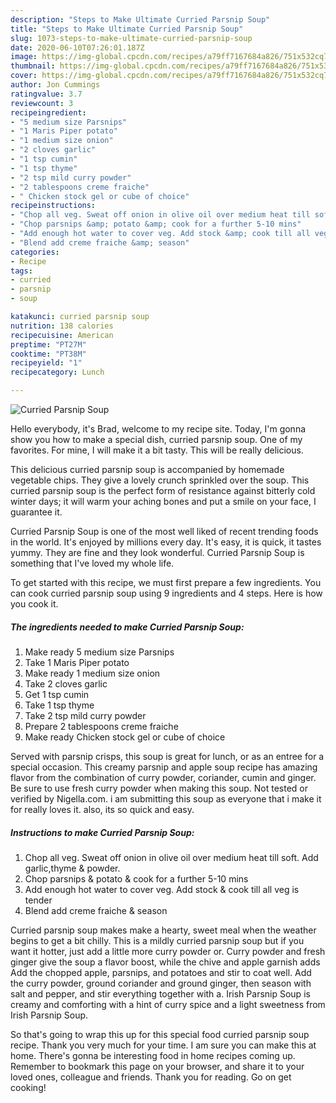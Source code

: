 ```yaml
---
description: "Steps to Make Ultimate Curried Parsnip Soup"
title: "Steps to Make Ultimate Curried Parsnip Soup"
slug: 1073-steps-to-make-ultimate-curried-parsnip-soup
date: 2020-06-10T07:26:01.187Z
image: https://img-global.cpcdn.com/recipes/a79ff7167684a826/751x532cq70/curried-parsnip-soup-recipe-main-photo.jpg
thumbnail: https://img-global.cpcdn.com/recipes/a79ff7167684a826/751x532cq70/curried-parsnip-soup-recipe-main-photo.jpg
cover: https://img-global.cpcdn.com/recipes/a79ff7167684a826/751x532cq70/curried-parsnip-soup-recipe-main-photo.jpg
author: Jon Cummings
ratingvalue: 3.7
reviewcount: 3
recipeingredient:
- "5 medium size Parsnips"
- "1 Maris Piper potato"
- "1 medium size onion"
- "2 cloves garlic"
- "1 tsp cumin"
- "1 tsp thyme"
- "2 tsp mild curry powder"
- "2 tablespoons creme fraiche"
- " Chicken stock gel or cube of choice"
recipeinstructions:
- "Chop all veg. Sweat off onion in olive oil over medium heat till soft. Add garlic,thyme &amp; powder."
- "Chop parsnips &amp; potato &amp; cook for a further 5-10 mins"
- "Add enough hot water to cover veg. Add stock &amp; cook till all veg is tender"
- "Blend add creme fraiche &amp; season"
categories:
- Recipe
tags:
- curried
- parsnip
- soup

katakunci: curried parsnip soup 
nutrition: 138 calories
recipecuisine: American
preptime: "PT27M"
cooktime: "PT38M"
recipeyield: "1"
recipecategory: Lunch

---
```



![Curried Parsnip Soup](https://img-global.cpcdn.com/recipes/a79ff7167684a826/751x532cq70/curried-parsnip-soup-recipe-main-photo.jpg)

Hello everybody, it's Brad, welcome to my recipe site. Today, I'm gonna show you how to make a special dish, curried parsnip soup. One of my favorites. For mine, I will make it a bit tasty. This will be really delicious.

This delicious curried parsnip soup is accompanied by homemade vegetable chips. They give a lovely crunch sprinkled over the soup. This curried parsnip soup is the perfect form of resistance against bitterly cold winter days; it will warm your aching bones and put a smile on your face, I guarantee it.

Curried Parsnip Soup is one of the most well liked of recent trending foods in the world. It's enjoyed by millions every day. It's easy, it is quick, it tastes yummy. They are fine and they look wonderful. Curried Parsnip Soup is something that I've loved my whole life.


To get started with this recipe, we must first prepare a few ingredients. You can cook curried parsnip soup using 9 ingredients and 4 steps. Here is how you cook it.

<!--inarticleads1-->

##### The ingredients needed to make Curried Parsnip Soup:

1. Make ready 5 medium size Parsnips
1. Take 1 Maris Piper potato
1. Make ready 1 medium size onion
1. Take 2 cloves garlic
1. Get 1 tsp cumin
1. Take 1 tsp thyme
1. Take 2 tsp mild curry powder
1. Prepare 2 tablespoons creme fraiche
1. Make ready  Chicken stock gel or cube of choice


Served with parsnip crisps, this soup is great for lunch, or as an entree for a special occasion. This creamy parsnip and apple soup recipe has amazing flavor from the combination of curry powder, coriander, cumin and ginger. Be sure to use fresh curry powder when making this soup. Not tested or verified by Nigella.com. i am submitting this soup as everyone that i make it for really loves it. also, its so quick and easy. 

<!--inarticleads2-->

##### Instructions to make Curried Parsnip Soup:

1. Chop all veg. Sweat off onion in olive oil over medium heat till soft. Add garlic,thyme &amp; powder.
1. Chop parsnips &amp; potato &amp; cook for a further 5-10 mins
1. Add enough hot water to cover veg. Add stock &amp; cook till all veg is tender
1. Blend add creme fraiche &amp; season


Curried parsnip soup makes make a hearty, sweet meal when the weather begins to get a bit chilly. This is a mildly curried parsnip soup but if you want it hotter, just add a little more curry powder or. Curry powder and fresh ginger give the soup a flavor boost, while the chive and apple garnish adds Add the chopped apple, parsnips, and potatoes and stir to coat well. Add the curry powder, ground coriander and ground ginger, then season with salt and pepper, and stir everything together with a. Irish Parsnip Soup is creamy and comforting with a hint of curry spice and a light sweetness from Irish Parsnip Soup. 

So that's going to wrap this up for this special food curried parsnip soup recipe. Thank you very much for your time. I am sure you can make this at home. There's gonna be interesting food in home recipes coming up. Remember to bookmark this page on your browser, and share it to your loved ones, colleague and friends. Thank you for reading. Go on get cooking!

